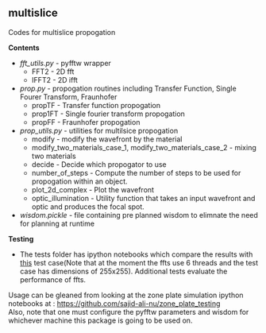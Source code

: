 ## multislice

Codes for multislice propogation

**Contents** 
* *fft_utils.py*    - pyfftw wrapper <br>
  * FFT2 - 2D fft
  * IFFT2 - 2D ifft
* *prop.py*         - propogation routines including Transfer Function, Single Fourer Transform, Fraunhofer <br>
  * propTF  - Transfer function propogation
  * prop1FT - Single fourier transform propogation
  * propFF  - Fraunhofer propogation 
* *prop_utils.py*   - utilities for multilsice propogation <br>
  * modify  - modify the wavefront by the material 
  * modify_two_materials_case_1, modify_two_materials_case_2 - mixing two materials
  * decide - Decide which propogator to use
  * number_of_steps - Compute the number of steps to be used for propogation within an object. 
  * plot_2d_complex - Plot the wavefront
  * optic_illumination - Utility function that takes an input wavefront and optic and produces the focal spot. 
* *wisdom.pickle*   - file containing pre planned wisdom to elimnate the need for planning at runtime <br>

**Testing**
* The tests folder has ipython notebooks which compare the results with [this](https://github.com/mdw771/xdesign/blob/master/tests/test_tube_particles.py) test case(Note that at the moment the ffts use 6 threads and the test case has dimensions of 255x255). Additional tests evaluate the performance of ffts.

Usage can be gleaned from looking at the zone plate simulation ipython notebooks at : https://github.com/sajid-ali-nu/zone_plate_testing<br>
Also, note that one must configure the pyfftw parameters and wisdom for whichever machine this package is going to be used on.
